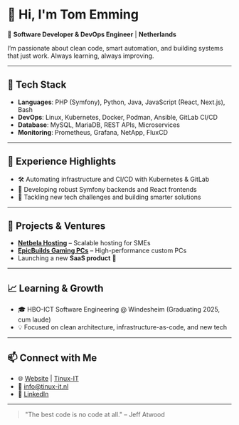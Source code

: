 # 👋 Hi, I'm Tom Emming

🎯 **Software Developer & DevOps Engineer** | **Netherlands**

I’m passionate about clean code, smart automation, and building systems that just work. Always learning, always improving.

---

## 🔧 Tech Stack

- **Languages**: PHP (Symfony), Python, Java, JavaScript (React, Next.js), Bash
- **DevOps**: Linux, Kubernetes, Docker, Podman, Ansible, GitLab CI/CD
- **Database**: MySQL, MariaDB, REST APIs, Microservices
- **Monitoring**: Prometheus, Grafana, NetApp, FluxCD

---

## 💼 Experience Highlights

- 🛠 Automating infrastructure and CI/CD with Kubernetes & GitLab
- 🧱 Developing robust Symfony backends and React frontends
- 🌱 Tackling new tech challenges and building smarter solutions

---

## 🚀 Projects & Ventures

- **[Netbela Hosting](https://netbela.com)** – Scalable hosting for SMEs
- **[EpicBuilds Gaming PCs](https://epicbuilds.nl)** – High-performance custom PCs
- Launching a new **SaaS product** 🚀

---

## 📈 Learning & Growth

- 🎓 HBO-ICT Software Engineering @ Windesheim (Graduating 2025, cum laude)
- 💡 Focused on clean architecture, infrastructure-as-code, and new tech

---

## 📫 Connect with Me

- 🌐 [Website](https://tomemming.nl) | [Tinux-IT](https://tinux-it.nl)
- 📧 [info@tinux-it.nl](mailto:info@tinux-it.nl)
- 💼 [LinkedIn](https://www.linkedin.com/in/tomemming/)

---

> "The best code is no code at all." – Jeff Atwood
